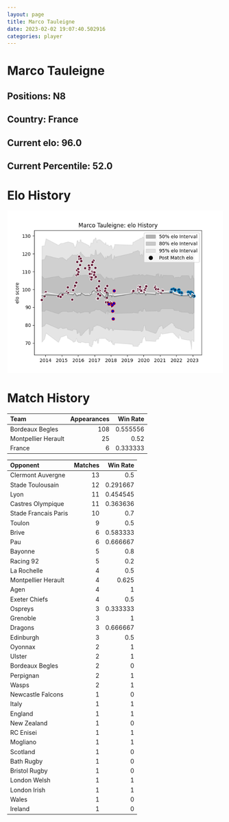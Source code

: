 ```yaml
---  
layout: page  
title: Marco Tauleigne  
date: 2023-02-02 19:07:40.502916  
categories: player  
---
```

# Marco Tauleigne

## Positions: N8

## Country: France

## Current elo: 96.0

## Current Percentile: 52.0

# Elo History


![elo history](history_MarcoTauleigne.png)
# Match History


| Team                |   Appearances |   Win Rate |
|:--------------------|--------------:|-----------:|
| Bordeaux Begles     |           108 |   0.555556 |
| Montpellier Herault |            25 |   0.52     |
| France              |             6 |   0.333333 |

| Opponent             |   Matches |   Win Rate |
|:---------------------|----------:|-----------:|
| Clermont Auvergne    |        13 |   0.5      |
| Stade Toulousain     |        12 |   0.291667 |
| Lyon                 |        11 |   0.454545 |
| Castres Olympique    |        11 |   0.363636 |
| Stade Francais Paris |        10 |   0.7      |
| Toulon               |         9 |   0.5      |
| Brive                |         6 |   0.583333 |
| Pau                  |         6 |   0.666667 |
| Bayonne              |         5 |   0.8      |
| Racing 92            |         5 |   0.2      |
| La Rochelle          |         4 |   0.5      |
| Montpellier Herault  |         4 |   0.625    |
| Agen                 |         4 |   1        |
| Exeter Chiefs        |         4 |   0.5      |
| Ospreys              |         3 |   0.333333 |
| Grenoble             |         3 |   1        |
| Dragons              |         3 |   0.666667 |
| Edinburgh            |         3 |   0.5      |
| Oyonnax              |         2 |   1        |
| Ulster               |         2 |   1        |
| Bordeaux Begles      |         2 |   0        |
| Perpignan            |         2 |   1        |
| Wasps                |         2 |   1        |
| Newcastle Falcons    |         1 |   0        |
| Italy                |         1 |   1        |
| England              |         1 |   1        |
| New Zealand          |         1 |   0        |
| RC Enisei            |         1 |   1        |
| Mogliano             |         1 |   1        |
| Scotland             |         1 |   0        |
| Bath Rugby           |         1 |   0        |
| Bristol Rugby        |         1 |   0        |
| London Welsh         |         1 |   1        |
| London Irish         |         1 |   1        |
| Wales                |         1 |   0        |
| Ireland              |         1 |   0        |